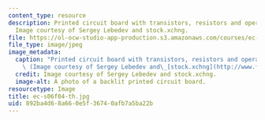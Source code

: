 ```yaml
---
content_type: resource
description: Printed circuit board with transistors, resistors and operational amplifiers.
  Image courtesy of Sergey Lebedev and stock.xchng.
file: https://ol-ocw-studio-app-production.s3.amazonaws.com/courses/ec-s06-practical-electronics-fall-2004/892ba4d68a660e5f36740afb7a5ba22b_ec-s06f04-th.jpg
file_type: image/jpeg
image_metadata:
  caption: "Printed circuit board with transistors, resistors and operational amplifiers.\
    \ (Image courtesy of Sergey Lebedev and\_[stock.xchng](http://www.freeimages.com/).)"
  credit: Image courtesy of Sergey Lebedev and stock.xchng.
  image-alt: A photo of a backlit printed circuit board.
resourcetype: Image
title: ec-s06f04-th.jpg
uid: 892ba4d6-8a66-0e5f-3674-0afb7a5ba22b
---
```

